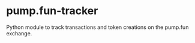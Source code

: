 # pump.fun-tracker
Python module to track transactions and token creations on the pump.fun exchange.
